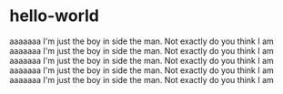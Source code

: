 # hello-world

aaaaaaa
I'm just the boy in side the man. Not exactly do you think I am
aaaaaaa
I'm just the boy in side the man. Not exactly do you think I am
aaaaaaa
I'm just the boy in side the man. Not exactly do you think I am
aaaaaaa
I'm just the boy in side the man. Not exactly do you think I am
aaaaaaa
I'm just the boy in side the man. Not exactly do you think I am
